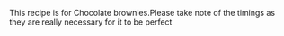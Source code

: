 This recipe is for Chocolate brownies.Please take note of the timings as they are really necessary for it to be perfect